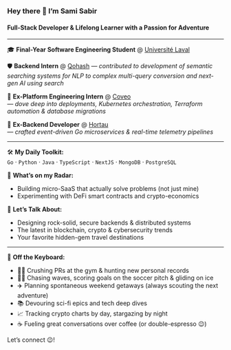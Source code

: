 ### Hey there 👋 I’m **Sami Sabir**

#### Full-Stack Developer & Lifelong Learner with a Passion for Adventure  

---

🎓 **Final-Year Software Engineering Student** @ [Université Laval](https://www.ulaval.ca/)

🛡️ **Backend Intern** @ [Qohash](https://www.qohash.com/) 
*— contributed to development of semantic searching systems for NLP to complex multi-query conversion and next-gen AI using search*

🔧 **Ex-Platform Engineering Intern** @ [Coveo](https://www.coveo.com/en)  
*— dove deep into deployments, Kubernetes orchestration, Terraform automation & database migrations*  

🔧 **Ex-Backend Developer** @ [Hortau](https://www.hortau.com/)  
*— crafted event-driven Go microservices & real-time telemetry pipelines*

---

🛠 **My Daily Toolkit:**  
`Go` · `Python` · `Java` · `TypeScript` · `NextJS` · `MongoDB` · `PostgreSQL`

🚀 **What’s on my Radar:**  
- Building micro-SaaS that actually solve problems (not just mine)  
- Experimenting with DeFi smart contracts and crypto-economics    

💬 **Let’s Talk About:**  
- Designing rock-solid, secure backends & distributed systems  
- The latest in blockchain, crypto & cybersecurity trends  
- Your favorite hidden-gem travel destinations  

---

🌟 **Off the Keyboard:**  
- 🏋️‍♂️ Crushing PRs at the gym & hunting new personal records  
- 🏄‍♂️ Chasing waves, scoring goals on the soccer pitch & gliding on ice  
- ✈️ Planning spontaneous weekend getaways (always scouting the next adventure)  
- 📚 Devouring sci-fi epics and tech deep dives  
- 📈 Tracking crypto charts by day, stargazing by night  
- ☕ Fueling great conversations over coffee (or double-espresso 😉)  

Let’s connect 😉!  

